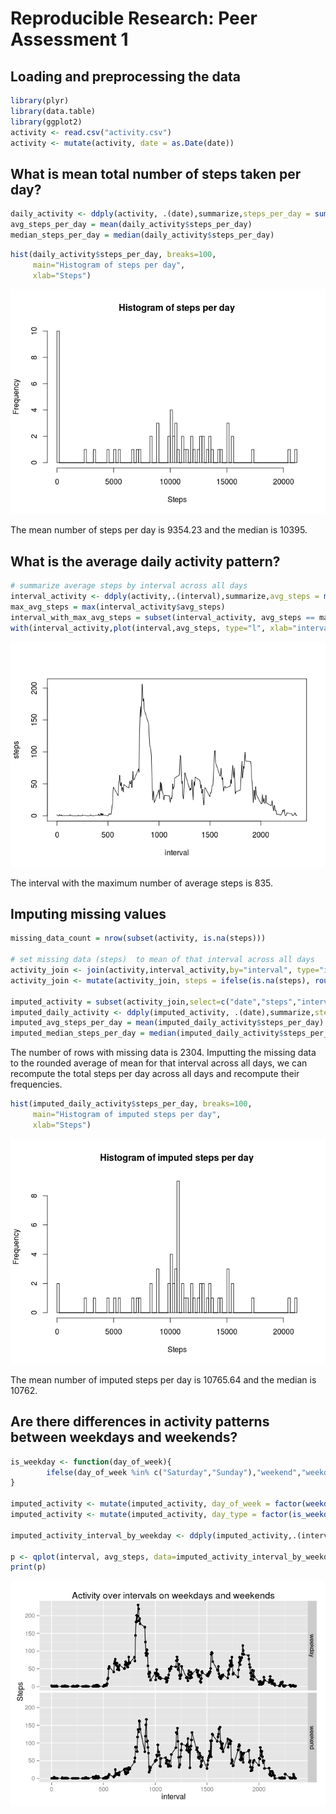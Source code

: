 # Reproducible Research: Peer Assessment 1


## Loading and preprocessing the data


```r
library(plyr)
library(data.table)
library(ggplot2)
activity <- read.csv("activity.csv")
activity <- mutate(activity, date = as.Date(date))
```


## What is mean total number of steps taken per day?

```r
daily_activity <- ddply(activity, .(date),summarize,steps_per_day = sum(steps,na.rm=TRUE))
avg_steps_per_day = mean(daily_activity$steps_per_day)
median_steps_per_day = median(daily_activity$steps_per_day)
```


```r
hist(daily_activity$steps_per_day, breaks=100, 
     main="Histogram of steps per day", 
     xlab="Steps")
```

![](PA1_template_files/figure-html/steps_per_day_histogram-1.png) 

The mean number of steps per day is 9354.23
and the median is 10395.

## What is the average daily activity pattern?

```r
# summarize average steps by interval across all days 
interval_activity <- ddply(activity,.(interval),summarize,avg_steps = mean(steps,na.rm=TRUE))
max_avg_steps = max(interval_activity$avg_steps)
interval_with_max_avg_steps = subset(interval_activity, avg_steps == max_avg_steps)$interval
with(interval_activity,plot(interval,avg_steps, type="l", xlab="interval",ylab="steps"))
```

![](PA1_template_files/figure-html/daily_activity_pattern-1.png) 

The interval with the maximum number of average steps is 835. 


## Imputing missing values

```r
missing_data_count = nrow(subset(activity, is.na(steps)))

# set missing data (steps)  to mean of that interval across all days
activity_join <- join(activity,interval_activity,by="interval", type="inner")
activity_join <- mutate(activity_join, steps = ifelse(is.na(steps), round(avg_steps,0), steps))

imputed_activity = subset(activity_join,select=c("date","steps","interval"))
imputed_daily_activity <- ddply(imputed_activity, .(date),summarize,steps_per_day = sum(steps,na.rm=TRUE))
imputed_avg_steps_per_day = mean(imputed_daily_activity$steps_per_day)
imputed_median_steps_per_day = median(imputed_daily_activity$steps_per_day)
```

The number of rows with missing data is 2304.
Imputting the missing data to the rounded average of mean for that interval across
all days, we can recompute the total steps per day across all days and recompute
their frequencies.


```r
hist(imputed_daily_activity$steps_per_day, breaks=100, 
     main="Histogram of imputed steps per day", 
     xlab="Steps")
```

![](PA1_template_files/figure-html/imputed_steps_per_day_histogram-1.png) 

The mean number of imputed steps per day is 10765.64
and the median is 10762.

## Are there differences in activity patterns between weekdays and weekends?

```r
is_weekday <- function(day_of_week){
        ifelse(day_of_week %in% c("Saturday","Sunday"),"weekend","weekday")
}

imputed_activity <- mutate(imputed_activity, day_of_week = factor(weekdays(date)))
imputed_activity <- mutate(imputed_activity, day_type = factor(is_weekday(day_of_week)))

imputed_activity_interval_by_weekday <- ddply(imputed_activity,.(interval,day_type),summarize, avg_steps = mean(steps,na.rm=TRUE))

p <- qplot(interval, avg_steps, data=imputed_activity_interval_by_weekday, facets= day_type ~ ., main="Activity over intervals on weekdays and weekends", ylab="Steps")+geom_line()
print(p)
```

![](PA1_template_files/figure-html/activity_pattern_differences-1.png) 
